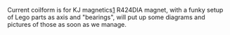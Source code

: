 Current coilform is for KJ magnetics[1] R424DIA magnet, with a funky setup of Lego parts as axis and "bearings", will put
up some diagrams and pictures of those as soon as we manage.

[1]: http://www.kjmagnetics.com/categories.asp